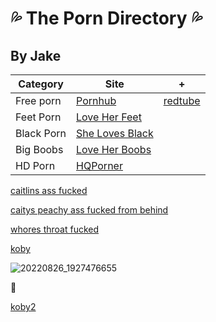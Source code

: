 # :sweat_drops: The Porn Directory :sweat_drops:
## By Jake

| Category  | Site | + |
| ------------- | ------------- | ------------- |
| Free porn  | [Pornhub](https://www.pornhub.com)  | [redtube](https://redtube.com)  |
| Feet Porn  | [Love Her Feet](https://www.loveherfeet.com)  |  |
| Black Porn | [She Loves Black](https://www.shelovesblack.com)  |  |
| Big Boobs | [Love Her Boobs](https://www.loveherboobs.com)  |  |
| HD Porn | [HQPorner](https://www.hqporner.com)  |  |


[caitlins ass fucked](https://github.com/Jake2210/Jake2210.github.io/assets/118492756/9eb82057-6309-46b8-9fe4-acfd0199b51d)

[caitys peachy ass fucked from behind](https://github.com/Jake2210/Jake2210.github.io/assets/118492756/34a006f3-d81a-45cb-8574-ed644d58c659)

[whores throat fucked](https://github.com/Jake2210/Jake2210.github.io/assets/118492756/b361517e-37d9-42aa-8cc8-65e7baa228c6)

[koby](https://github.com/Jake2210/Jake2210.github.io/assets/118492756/2da68c52-db3c-47af-8cd6-27f3c357c3c1)

![20220826_1927476655](https://github.com/Jake2210/Jake2210.github.io/assets/118492756/e71634cc-0fdc-4158-8b27-14792646e975)

:drooling_face:











[koby2](https://github.com/Jake2210/Jake2210.github.io/assets/118492756/72a29f78-d3b1-41ac-bc79-a9f3d3e33994https://github.com/Jake2210/Jake2210.github.io/assets/118492756/de9a14d7-0727-4d36-8bab-17cb0fb9ab42https://github.com/Jake2210/Jake2210.github.io/assets/118492756/82d98a69-b6c0-43ae-b19f-f858b4599fddhttps://github.com/Jake2210/Jake2210.github.io/assets/118492756/c96c57e8-da2c-43d2-be6f-64df0a33403a)



